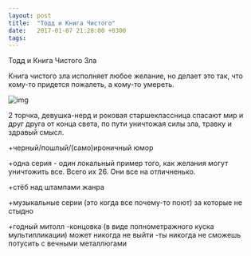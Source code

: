 ```yaml
---
layout: post
title:  "Тодд и Книга Чистого"
date:   2017-01-07 21:28:00 +0300
tags:   
---
```


Тодд и Книга Чистого Зла

Книга чистого зла исполняет любое желание, но делает это так, что кому-то придется пожалеть, а кому-то умереть.

![img](https://pp.userapi.com/c836425/v836425006/1b6a4/l6phK5qRHqQ.jpg)

<!--excerpt-->

2 торчка, девушка-нерд и роковая старшеклассница спасают мир и друг друга от конца света, по пути уничтожая силы зла, травку и здравый смысл.

+черный/пошлый/(само)ироничный юмор

+одна серия - один локальный пример того, как желания могут уничтожить все. Всего их 26. Они все на отличненько.

+стёб над штампами жанра

+музыкальные серии (это когда все почему-то поют) за которые не стыдно

+годный митолл
-концовка (в виде полнометражного куска мультипликации) может никогда не выйти
-ты никогда не сможешь потусить с вечными металлюгами
